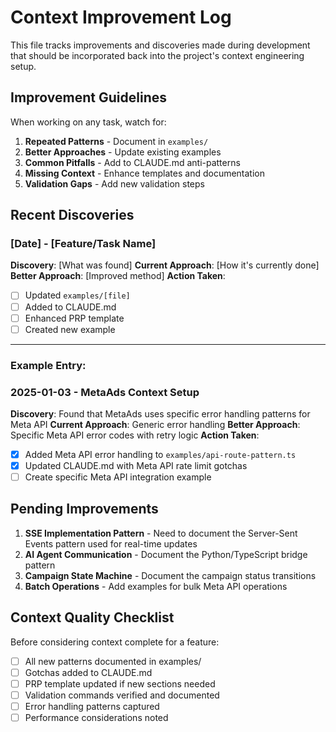 # Context Improvement Log

This file tracks improvements and discoveries made during development that should be incorporated back into the project's context engineering setup.

## Improvement Guidelines

When working on any task, watch for:
1. **Repeated Patterns** - Document in `examples/`
2. **Better Approaches** - Update existing examples
3. **Common Pitfalls** - Add to CLAUDE.md anti-patterns
4. **Missing Context** - Enhance templates and documentation
5. **Validation Gaps** - Add new validation steps

## Recent Discoveries

### [Date] - [Feature/Task Name]
**Discovery**: [What was found]
**Current Approach**: [How it's currently done]
**Better Approach**: [Improved method]
**Action Taken**: 
- [ ] Updated `examples/[file]`
- [ ] Added to CLAUDE.md
- [ ] Enhanced PRP template
- [ ] Created new example

---

### Example Entry:
### 2025-01-03 - MetaAds Context Setup
**Discovery**: Found that MetaAds uses specific error handling patterns for Meta API
**Current Approach**: Generic error handling
**Better Approach**: Specific Meta API error codes with retry logic
**Action Taken**: 
- [x] Added Meta API error handling to `examples/api-route-pattern.ts`
- [x] Updated CLAUDE.md with Meta API rate limit gotchas
- [ ] Create specific Meta API integration example

## Pending Improvements

1. **SSE Implementation Pattern** - Need to document the Server-Sent Events pattern used for real-time updates
2. **AI Agent Communication** - Document the Python/TypeScript bridge pattern
3. **Campaign State Machine** - Document the campaign status transitions
4. **Batch Operations** - Add examples for bulk Meta API operations

## Context Quality Checklist

Before considering context complete for a feature:
- [ ] All new patterns documented in examples/
- [ ] Gotchas added to CLAUDE.md
- [ ] PRP template updated if new sections needed
- [ ] Validation commands verified and documented
- [ ] Error handling patterns captured
- [ ] Performance considerations noted